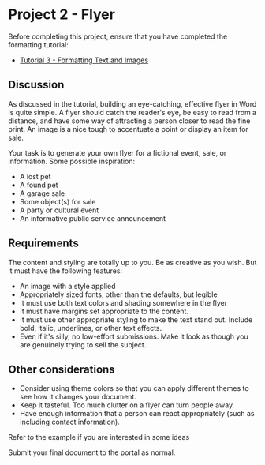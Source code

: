# Project 2 - Flyer

Before completing this project, ensure that you have completed the formatting tutorial:

* [Tutorial 3 - Formatting Text and Images](tutorial_formatting_images.md)

## Discussion

As discussed in the tutorial, building an eye-catching, effective flyer in Word is quite simple. A flyer should catch the reader's eye, be easy to read from a distance, and have some way of attracting a person closer to read the fine print. An image is a nice tough to accentuate a point or display an item for sale.

Your task is to generate your own flyer for a fictional event, sale, or information. Some possible inspiration:

* A lost pet
* A found pet
* A garage sale
* Some object(s) for sale
* A party or cultural event
* An informative public service announcement

## Requirements

The content and styling are totally up to you. Be as creative as you wish. But it must have the following features:

* An image with a style applied
* Appropriately sized fonts, other than the defaults, but legible
* It must use both text colors and shading somewhere in the flyer
* It must have margins set appropriate to the content.
* It must use other appropriate styling to make the text stand out. Include bold, italic, underlines, or other text effects.
* Even if it's silly, no low-effort submissions. Make it look as though you are genuinely trying to sell the subject.

## Other considerations

* Consider using theme colors so that you can apply different themes to see how it changes your document.
* Keep it tasteful. Too much clutter on a flyer can turn people away.
* Have enough information that a person can react appropriately (such as including contact information).

Refer to the example if you are interested in some ideas

Submit your final document to the portal as normal.
